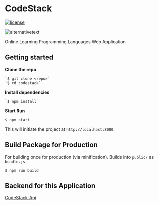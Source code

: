 # CodeStack

[![license](https://img.shields.io/github/license/mashape/apistatus.svg)](https://opensource.org/licenses/mit)

![alternativetext](public/img/screenshot.png)

Online Learning Programming Languages Web Application

## Getting started

**Clone the repo**

    `$ git clone <repo>`
    `$ cd codestack`

**Install dependencies**

    `$ npm install`

**Start Run**

`$ npm start`

This will initiate the project at `http://localhost:8080`.

## Build Package for Production

For building once for production (via minification).
Builds into `public/` as `bundle.js`

`$ npm run build`

## Backend for this Application

[CodeStack-Api](https://github.com/WhoSV/codestack-api)

